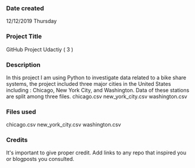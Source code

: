 ### Date created
12/12/2019 Thursday

### Project Title
GitHub Project Udactiy ( 3 )

### Description
In this project I am using Python to investigate data related to a bike share systems, the project included three major cities in the United States including : Chicago, New York City, and Washington. Data of these stations are split among three files. chicago.csv new_york_city.csv washington.csv

### Files used
chicago.csv
new_york_city.csv
washington.csv
### Credits
It's important to give proper credit. Add links to any repo that inspired you or blogposts you consulted.

